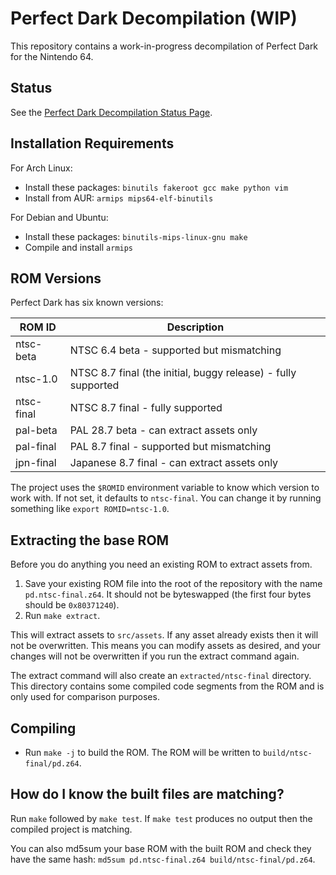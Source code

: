# Perfect Dark Decompilation (WIP)

This repository contains a work-in-progress decompilation of Perfect Dark for the Nintendo 64.

## Status

See the [Perfect Dark Decompilation Status Page](https://ryandwyer.gitlab.io/pdstatus/).

## Installation Requirements

For Arch Linux:

* Install these packages: `binutils fakeroot gcc make python vim`
* Install from AUR: `armips mips64-elf-binutils`

For Debian and Ubuntu:

* Install these packages: `binutils-mips-linux-gnu make`
* Compile and install `armips`

## ROM Versions

Perfect Dark has six known versions:

| ROM ID     | Description                                                   |
|------------|---------------------------------------------------------------|
| ntsc-beta  | NTSC 6.4 beta - supported but mismatching                     |
| ntsc-1.0   | NTSC 8.7 final (the initial, buggy release) - fully supported |
| ntsc-final | NTSC 8.7 final - fully supported                              |
| pal-beta   | PAL 28.7 beta - can extract assets only                       |
| pal-final  | PAL 8.7 final - supported but mismatching                     |
| jpn-final  | Japanese 8.7 final - can extract assets only                  |

The project uses the `$ROMID` environment variable to know which version to work with. If not set, it defaults to `ntsc-final`. You can change it by running something like `export ROMID=ntsc-1.0`.

## Extracting the base ROM

Before you do anything you need an existing ROM to extract assets from.

1. Save your existing ROM file into the root of the repository with the name `pd.ntsc-final.z64`. It should not be byteswapped (the first four bytes should be `0x80371240`).
2. Run `make extract`.

This will extract assets to `src/assets`. If any asset already exists then it will not be overwritten. This means you can modify assets as desired, and your changes will not be overwritten if you run the extract command again.

The extract command will also create an `extracted/ntsc-final` directory. This directory contains some compiled code segments from the ROM and is only used for comparison purposes.

## Compiling

* Run `make -j` to build the ROM. The ROM will be written to `build/ntsc-final/pd.z64`.

## How do I know the built files are matching?

Run `make` followed by `make test`. If `make test` produces no output then the compiled project is matching.

You can also md5sum your base ROM with the built ROM and check they have the same hash: `md5sum pd.ntsc-final.z64 build/ntsc-final/pd.z64`.
